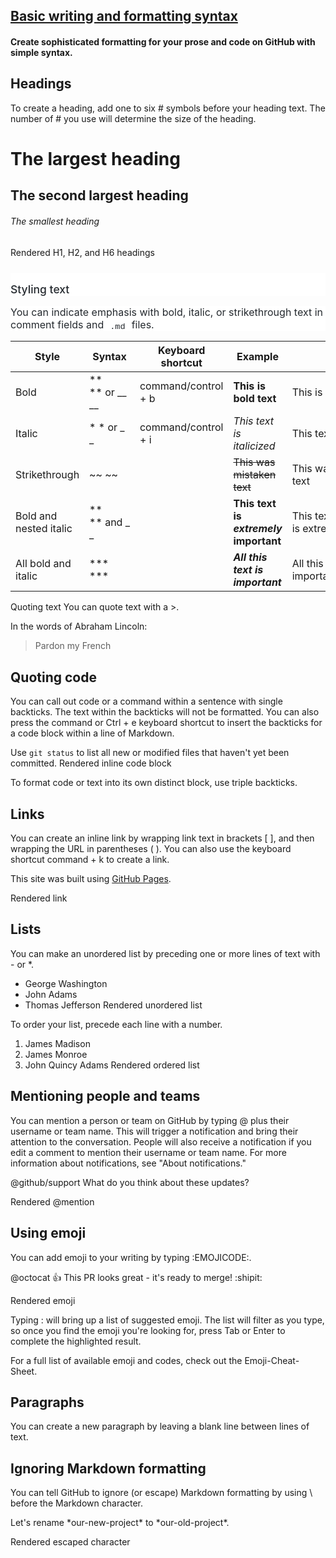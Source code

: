 ## [Basic writing and formatting syntax](https://docs.github.com/en/github/writing-on-github/getting-started-with-writing-and-formatting-on-github/basic-writing-and-formatting-syntax)
#### Create sophisticated formatting for your prose and code on GitHub with simple syntax.


## Headings

To create a heading, add one to six # symbols before your heading text. The number of # you use will determine the size of the heading.

# The largest heading
## The second largest heading
###### The smallest heading
Rendered H1, H2, and H6 headings



<!--StartFragment--><h2 id="styling-text" style="box-sizing: border-box; margin-top: 24px; margin-bottom: 16px; font-size: 1.25em; font-weight: 500; line-height: 1.25; padding-bottom: 0px; border-bottom: none; font-family: Inter, -apple-system, BlinkMacSystemFont, &quot;Segoe UI&quot;, Helvetica, Arial, sans-serif, &quot;Apple Color Emoji&quot;, &quot;Segoe UI Emoji&quot;, &quot;Segoe UI Symbol&quot;; padding-top: 16px; color: rgb(36, 41, 46); font-style: normal; font-variant-ligatures: normal; font-variant-caps: normal; letter-spacing: normal; orphans: 2; text-align: start; text-indent: 0px; text-transform: none; white-space: normal; widows: 2; word-spacing: 0px; -webkit-text-stroke-width: 0px; background-color: rgb(255, 255, 255); text-decoration-thickness: initial; text-decoration-style: initial; text-decoration-color: initial;"><a href="https://docs.github.com/en/github/writing-on-github/getting-started-with-writing-and-formatting-on-github/basic-writing-and-formatting-syntax#styling-text" style="box-sizing: border-box; background-color: transparent; color: var(--color-auto-blue-5); text-decoration: none;">Styling text</a></h2><p style="box-sizing: border-box; margin-top: 0px; margin-bottom: 16px; color: rgb(36, 41, 46); font-family: -apple-system, BlinkMacSystemFont, &quot;Segoe UI&quot;, Helvetica, Arial, sans-serif, &quot;Apple Color Emoji&quot;, &quot;Segoe UI Emoji&quot;; font-size: 16px; font-style: normal; font-variant-ligatures: normal; font-variant-caps: normal; font-weight: 400; letter-spacing: normal; orphans: 2; text-align: start; text-indent: 0px; text-transform: none; white-space: normal; widows: 2; word-spacing: 0px; -webkit-text-stroke-width: 0px; background-color: rgb(255, 255, 255); text-decoration-thickness: initial; text-decoration-style: initial; text-decoration-color: initial;">You can indicate emphasis with bold, italic, or strikethrough text in comment fields and<span>&nbsp;</span><code style="box-sizing: border-box; font-family: SFMono-Regular, Consolas, &quot;Liberation Mono&quot;, Menlo, monospace; font-size: 13.6px; padding: 0.2em 0.4em; margin: 0px; background-color: var(--color-markdown-code-bg); border-radius: 6px;">.md</code><span>&nbsp;</span>files.</p>
Style | Syntax | Keyboard shortcut | Example | Output
-- | -- | -- | -- | --
Bold | ** **&nbsp;or&nbsp;__ __ | command/control + b | **This is bold text** | This is bold text
Italic | * *&nbsp;or&nbsp;_ _ | command/control + i | *This text is italicized* | This text is italicized
Strikethrough | ~~ ~~ | &nbsp; | ~~This was mistaken text~~ | This was mistaken text
Bold and nested italic | ** **&nbsp;and&nbsp;_ _ | &nbsp; | **This text is _extremely_ important** | This text is&nbsp;extremely&nbsp;important
All bold and italic | *** *** | &nbsp; | ***All this text is important*** | All this text is important

<!--EndFragment-->


Quoting text
You can quote text with a >.

In the words of Abraham Lincoln:

> Pardon my French


## Quoting code
You can call out code or a command within a sentence with single backticks. The text within the backticks will not be formatted. You can also press the command or Ctrl + e keyboard shortcut to insert the backticks for a code block within a line of Markdown.

Use `git status` to list all new or modified files that haven't yet been committed.
Rendered inline code block

To format code or text into its own distinct block, use triple backticks.


## Links
You can create an inline link by wrapping link text in brackets [ ], and then wrapping the URL in parentheses ( ). You can also use the keyboard shortcut command + k to create a link.

This site was built using [GitHub Pages](https://pages.github.com/).

Rendered link

## Lists
You can make an unordered list by preceding one or more lines of text with - or *.

- George Washington
- John Adams
- Thomas Jefferson
Rendered unordered list

To order your list, precede each line with a number.

1. James Madison
2. James Monroe
3. John Quincy Adams
Rendered ordered list

## Mentioning people and teams
You can mention a person or team on GitHub by typing @ plus their username or team name. This will trigger a notification and bring their attention to the conversation. People will also receive a notification if you edit a comment to mention their username or team name. For more information about notifications, see "About notifications."

@github/support What do you think about these updates?

Rendered @mention

## Using emoji
You can add emoji to your writing by typing :EMOJICODE:.

@octocat :+1: This PR looks great - it's ready to merge! :shipit:

Rendered emoji

Typing : will bring up a list of suggested emoji. The list will filter as you type, so once you find the emoji you're looking for, press Tab or Enter to complete the highlighted result.

For a full list of available emoji and codes, check out the Emoji-Cheat-Sheet.

## Paragraphs
You can create a new paragraph by leaving a blank line between lines of text.

## Ignoring Markdown formatting
You can tell GitHub to ignore (or escape) Markdown formatting by using \ before the Markdown character.

Let's rename \*our-new-project\* to \*our-old-project\*.

Rendered escaped character
